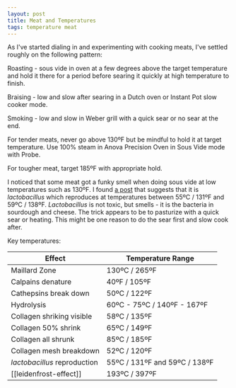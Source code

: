 ```yaml
---
layout: post
title: Meat and Temperatures
tags: temperature meat
---
```

As I've started dialing in and experimenting with cooking meats, I've settled roughly on the following pattern:

Roasting - sous vide in oven at a few degrees above the target temperature and hold it there for a period before searing it quickly at high temperature to finish.

Braising - low and slow after searing in a Dutch oven or Instant Pot slow cooker mode.

Smoking - low and slow in Weber grill with a quick sear or no sear at the end.

For tender meats, never go above 130ºF but be mindful to hold it at target temperature. Use 100% steam in Anova Precision Oven in Sous Vide mode with Probe.

For tougher meat, target 185ºF with appropriate hold.

I noticed that some meat got a funky smell when doing sous vide at low temperatures such as 130ºF. I found [a post](https://stefangourmet.com/2017/11/01/how-to-prevent-a-bad-smell-with-long-and-low-sous-vide-cooks/) that suggests that it is _lactobacillus_ which reproduces at temperatures between 55ºC / 131ºF and 59ºC / 138ºF. _Lactobacillus_ is not toxic, but smells - it is the bacteria in sourdough and cheese. The trick appears to be to pasturize with a quick sear or heating. This might be one reason to do the sear first and slow cook after.

Key temperatures:

| Effect | Temperature Range |
|---|---|
| Maillard Zone | 130ºC / 265ºF |
| Calpains denature | 40ºF / 105ºF |
| Cathepsins break down | 50ºC / 122ºF |
| Hydrolysis | 60ºC - 75ºC / 140ºF - 167ºF |
| Collagen shriking visible | 58ºC / 135ºF |
| Collagen 50% shrink | 65ºC / 149ºF |
| Collagen all shrunk | 85ºC / 185ºF |
| Collagen mesh breakdown | 52ºC / 120ºF |
| _lactobacillus_ reproduction | 55ºC / 131ºF and 59ºC / 138ºF |
|[[leidenfrost-effect]] |193ºC / 397ºF||